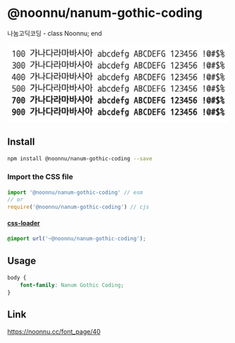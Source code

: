 # @noonnu/nanum-gothic-coding

나눔고딕코딩 - class Noonnu; end

![example](./example.png)

## Install

```bash
npm install @noonnu/nanum-gothic-coding --save
```

### Import the CSS file

```js
import '@noonnu/nanum-gothic-coding' // esm
// or
require('@noonnu/nanum-gothic-coding') // cjs
```

#### [css-loader](https://github.com/webpack-contrib/css-loader)

```css
@import url('~@noonnu/nanum-gothic-coding');
```

## Usage

```css
body {
    font-family: Nanum Gothic Coding;
}
```

## Link

https://noonnu.cc/font_page/40
